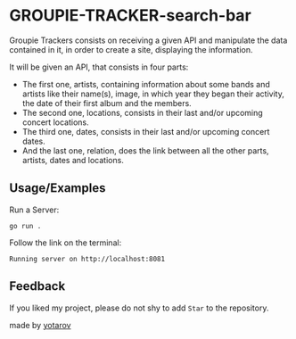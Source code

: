 
# GROUPIE-TRACKER-search-bar

Groupie Trackers consists on receiving a given API and manipulate the data contained in it, in order to create a site, displaying the information.

It will be given an API, that consists in four parts:
   
* The first one, artists, containing information about some bands and artists like their name(s), image, in which year they began their activity, the date of their first album and the members.
* The second one, locations, consists in their last and/or upcoming concert locations.
* The third one, dates, consists in their last and/or upcoming concert dates.
* And the last one, relation, does the link between all the other parts, artists, dates and locations.



## Usage/Examples

Run a Server:
```CMD/Terminal 
go run .
```

Follow the link on the terminal:
```CMD/Terminal 
Running server on http://localhost:8081
```




## Feedback

If you liked my project, please do not shy to add `Star` to the repository.

made by <a href="https://github.com/yotarov">yotarov</a>